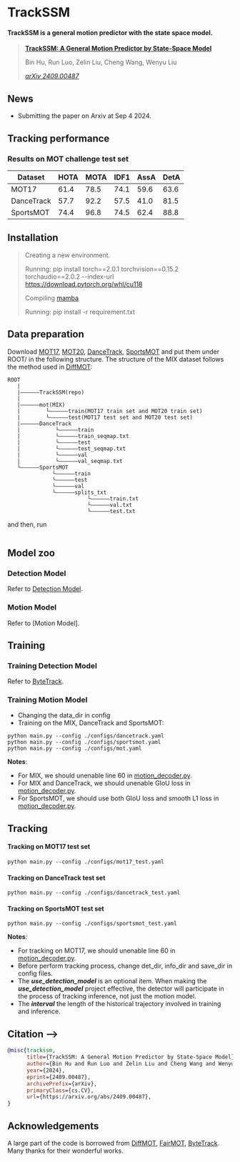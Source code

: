 

# TrackSSM
####  TrackSSM is a general motion predictor with the state space model.

> [**TrackSSM: A General Motion Predictor by State-Space Model**](https://arxiv.org/abs/2409.00487)
> 
> Bin Hu, Run Luo, Zelin Liu, Cheng Wang, Wenyu Liu
> 
> *[arXiv 2409.00487](https://arxiv.org/abs/2409.00487)*


## News
- Submitting the paper on Arxiv at Sep 4 2024.
 
## Tracking performance
### Results on MOT challenge test set
| Dataset    | HOTA | MOTA | IDF1 | AssA | DetA | 
|------------|-------|-------|------|------|-------|
|MOT17       | 61.4 | 78.5 | 74.1 | 59.6 | 63.6 |
|DanceTrack  | 57.7 | 92.2 | 57.5 | 41.0 | 81.5 |
|SportsMOT   | 74.4 | 96.8 | 74.5 | 62.4 | 88.8 |

 
## Installation
> Creating a new environment.
> 
> Running: pip install torch==2.0.1 torchvision==0.15.2 torchaudio==2.0.2 --index-url https://download.pytorch.org/whl/cu118
> 
> Compiling [mamba](https://github.com/state-spaces/mamba)
> 
> Running: pip install -r requirement.txt


## Data preparation
Download [MOT17](https://motchallenge.net/), [MOT20](https://motchallenge.net/), [DanceTrack](https://github.com/DanceTrack/DanceTrack), [SportsMOT](https://github.com/MCG-NJU/SportsMOT) and put them under ROOT/ in the following structure. The structure of the MIX dataset follows the method used in [DiffMOT](https://github.com/Kroery/DiffMOT):
```
ROOT
   |
   |——————TrackSSM(repo)
   |                         
   |——————mot(MIX)
   |        └——————train(MOT17 train set and MOT20 train set)
   |        └——————test(MOT17 test set and MOT20 test set)
   |——————DanceTrack
   |           └——————train
   |           └——————train_seqmap.txt
   |           └——————test
   |           └——————test_seqmap.txt
   |           └——————val
   |           └——————val_seqmap.txt
   └——————SportsMOT
              └——————train
              └——————test
              └——————val
              └——————splits_txt
                         └——————train.txt
                         └——————val.txt
                         └——————test.txt
```
and then, run
```

```


## Model zoo
### Detection Model
Refer to [Detection Model](https://github.com/Kroery/DiffMOT).

### Motion Model
Refer to [Motion Model].


## Training
### Training Detection Model
Refer to [ByteTrack](https://github.com/ifzhang/ByteTrack).

### Training Motion Model
- Changing the data_dir in config
- Training on the MIX, DanceTrack and SportsMOT:
```
python main.py --config ./configs/dancetrack.yaml
python main.py --config ./configs/sportsmot.yaml
python main.py --config ./configs/mot.yaml
```
**Notes**:
  - For MIX, we should unenable line 60 in [motion_decoder.py](https://github.com/Xavier-Lin/TrackSSM/blob/main/models/motion_decoder.py).
  - For MIX and DanceTrack, we should unenable GIoU loss in [motion_decoder.py](https://github.com/Xavier-Lin/TrackSSM/blob/main/models/motion_decoder.py).
  - For SportsMOT,  we should use both GIoU loss and smooth L1 loss in [motion_decoder.py](https://github.com/Xavier-Lin/TrackSSM/blob/main/models/motion_decoder.py).


## Tracking
#### Tracking on MOT17 test set
```
python main.py --config ./configs/mot17_test.yaml
```

#### Tracking on DanceTrack test set
```
python main.py --config ./configs/dancetrack_test.yaml
```

#### Tracking on SportsMOT test set
```
python main.py --config ./configs/sportsmot_test.yaml
```
**Notes**:
  - For tracking on MOT17, we should unenable line 60 in [motion_decoder.py](https://github.com/Xavier-Lin/TrackSSM/blob/main/models/motion_decoder.py).
  - Before perform tracking process, change det_dir, info_dir and save_dir in config files.
  - The ***use_detection_model*** is an optional item. When making the ***use_detection_model*** project effective, the detector will participate in the process of tracking inference, not just the motion model.
  - The ***interval*** the length of the historical trajectory involved in training and inference.

 
## Citation -->
```bibtex
@misc{trackssm,
      title={TrackSSM: A General Motion Predictor by State-Space Model}, 
      author={Bin Hu and Run Luo and Zelin Liu and Cheng Wang and Wenyu Liu},
      year={2024},
      eprint={2409.00487},
      archivePrefix={arXiv},
      primaryClass={cs.CV},
      url={https://arxiv.org/abs/2409.00487}, 
}
```

## Acknowledgements
A large part of the code is borrowed from [DiffMOT](https://github.com/Kroery/DiffMOT), [FairMOT](https://github.com/ifzhang/FairMOT), [ByteTrack](https://github.com/ifzhang/ByteTrack). 
 Many thanks for their wonderful works.


